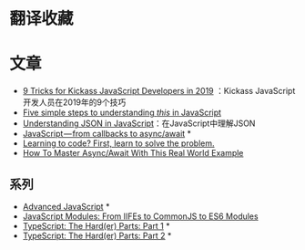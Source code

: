 
# 翻译收藏

# 文章
+ [9 Tricks for Kickass JavaScript Developers in 2019](https://levelup.gitconnected.com/9-tricks-for-kickass-javascript-developers-in-2019-eb01dd3def2a) ：Kickass JavaScript开发人员在2019年的9个技巧
+ [Five simple steps to understanding *this* in JavaScript](https://javascript.christmas/2018/17)
+ [Understanding JSON in JavaScript](https://itnext.io/understanding-json-in-javascript-5098876d0915)：在JavaScript中理解JSON
+ [JavaScript — from callbacks to async/await](https://medium.freecodecamp.org/javascript-from-callbacks-to-async-await-1cc090ddad99) *
+ [Learning to code? First, learn to solve the problem.](https://medium.freecodecamp.org/learning-to-code-first-learn-to-solve-the-problem-128475b91301)
+ [How To Master Async/Await With This Real World Example](https://medium.freecodecamp.org/how-to-master-async-await-with-this-real-world-example-19107e7558ad)



## 系列

+ [Advanced JavaScript](https://tylermcginnis.com/courses/advanced-javascript/) *
+ [JavaScript Modules: From IIFEs to CommonJS to ES6 Modules](https://tylermcginnis.com/javascript-modules-iifes-commonjs-esmodules/)
+ [TypeScript: The Hard(er) Parts: Part 1](https://codeburst.io/typescript-the-hard-er-parts-part-1-88dd366c4544) *
+ [TypeScript: The Hard(er) Parts: Part 2](https://codeburst.io/typescript-the-hard-er-parts-part-2-d85c08c99ec3) *
